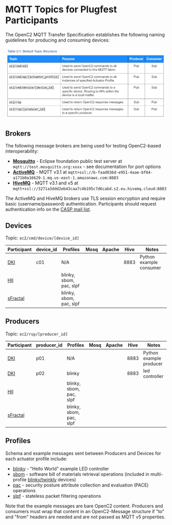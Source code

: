 # MQTT Topics for Plugfest Participants
The OpenC2 MQTT Transfer Specification establishes the following naming guidelines
for producing and consuming devices:

![OpenC2-MQTT-Topics](../../../../Images/openc2-mqtt-topics-s.png)

## Brokers
The following message brokers are being used for testing OpenC2-based interoperability:
* [**Mosquitto**](https://test.mosquitto.org/) - Eclipse foundation public test server at
`mqtt://test.mosquitto.org:xxxx` - see documentation for port options
* [**ActiveMQ**](https://activemq.apache.org/components/classic/) - MQTT v3.1 at
`mqtt+ssl://b-faad036d-e951-4aae-bf64-a171b0a16629-1.mq.us-east-1.amazonaws.com:8883`
* [**HiveMQ**](https://www.hivemq.com/) - MQTT v3.1 and v5 at
`mqtt+ssl://3271a3ddd2eb43caa7c4b195c7d6cabd.s2.eu.hivemq.cloud:8883`

The ActiveMQ and HiveMQ brokers use TLS session encryption and require basic (username/password)
authentication. Participants should request authentication info on the [CASP mail list](https://lists.oasis-open-projects.org/g/oca-casp/messages).

## Devices
Topic: `oc2/cmd/device/[device_id]`

| Participant            | device_id | Profiles                | Mosq | Apache | Hive | Notes                   |
|------------------------|-----------|-------------------------|:----:|:------:|:----:|-------------------------|
| [DKI](DKI/MQTT_Broker) | c01       | N/A                     |      |        | 8883 | Python example consumer |
| [HII](HII)             |           | blinky, sbom, pac, slpf |      |        |      |                         |
| [sFractal](sFractal)   |           | blinky, sbom, pac, slpf |      |        |      |                         |

## Producers
Topic: `oc2/rsp/[producer_id]`

| Participant            | producer_id | Profiles                | Mosq | Apache | Hive | Notes                   |
|------------------------|-------------|-------------------------|:----:|:------:|:----:|-------------------------|
| [DKI](DKI/MQTT_Broker) | p01         | N/A                     |      |        | 8883 | Python example producer |
| [DKI](DKI/MQTT_Broker) | p02         | blinky                  |      |        | 8883 | led controller          |
| [HII](HII)             |             | blinky, sbom, pac, slpf |      |        |      |                         |
| [sFractal](sFractal)   |             | blinky, sbom, pac, slpf |      |        |      |                         |

## Profiles
Schema and example messages sent between Producers and Devices for each actuator profile include:
* [blinky](https://github.com/oasis-open/openc2-jadn-software/tree/master/Test/device-blinky) -
"Hello World" example LED controller
* [sbom](https://github.com/oasis-open/openc2-jadn-software/tree/master/Test/device-blinky) -
software bill of materials retrieval operations (included in multi-profile
[blinky/twinkly](sFractal/README.md) devices)
* [pac](https://github.com/oasis-open/openc2-jadn-software/tree/master/Test/device-pac) -
security posture attribute collection and evaluation (PACE) operations
* [slpf](https://github.com/oasis-open/openc2-jadn-software/tree/master/Test/device-slpf) -
stateless packet filtering operations

Note that the example messages are bare OpenC2 content. Producers and consumers must wrap that content
in an OpenC2-Message structure if "to" and "from" headers are needed and are not passed as MQTT v5 properties.